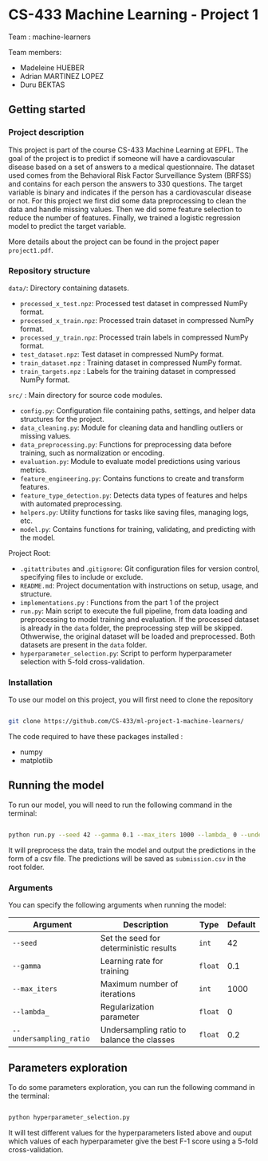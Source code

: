 # CS-433 Machine Learning - Project 1
Team  : machine-learners

Team members:
- Madeleine HUEBER
- Adrian MARTINEZ LOPEZ
- Duru BEKTAS


## Getting started
### Project description
This project is part of the course CS-433 Machine Learning at EPFL. The goal of the project is to predict if someone will have a cardiovascular disease based on a set of answers to a medical questionnaire. The dataset used comes from the Behavioral Risk Factor Surveillance System (BRFSS) and contains  for each person the answers to 330 questions. The target variable is binary and indicates if the person has a cardiovascular disease or not. 
For this project we first did some data preprocessing to clean the data and handle missing values. Then we did some feature selection to reduce the number of features. Finally, we trained a logistic regression model to predict the target variable.

More details about the project can be found in the project paper `project1.pdf`.

### Repository structure

`data/`: Directory containing datasets.

- `processed_x_test.npz`: Processed test dataset in compressed NumPy format.
- `processed_x_train.npz`: Processed train dataset in compressed NumPy format.
- `processed_y_train.npz`: Processed train labels in compressed NumPy format.
- `test_dataset.npz`: Test dataset in compressed NumPy format.
- `train_dataset.npz` : Training dataset in compressed NumPy format.
- `train_targets.npz` : Labels for the training dataset in compressed NumPy format.

`src/` : Main directory for source code modules.

- `config.py`: Configuration file containing paths, settings, and helper data structures for the project.
- `data_cleaning.py`: Module for cleaning data and handling outliers or missing values.
- `data_preprocessing.py`: Functions for preprocessing data before training, such as normalization or encoding.
- `evaluation.py`: Module to evaluate model predictions using various metrics.
- `feature_engineering.py`: Contains functions to create and transform features.
- `feature_type_detection.py`: Detects data types of features and helps with automated preprocessing.
- `helpers.py`: Utility functions for tasks like saving files, managing logs, etc.
- `model.py`: Contains functions for training, validating, and predicting with the model.

Project Root:

- `.gitattributes` and .`gitignore`: Git configuration files for version control, specifying files to include or exclude.
- `README.md`: Project documentation with instructions on setup, usage, and structure.
- `implementations.py` : Functions from the part 1 of the project
- `run.py`: Main script to execute the full pipeline, from data loading and preprocessing to model training and evaluation.
            If the processed dataset is already in the `data` folder, the preprocessing step will be skipped.
            Othwerwise, the original dataset will be loaded and preprocessed.
            Both datasets are present in the `data` folder.
- `hyperparameter_selection.py`: Script to perform hyperparameter selection with 5-fold cross-validation.


### Installation 


To use our model on this project, you will first need to clone the repository 

```bash

git clone https://github.com/CS-433/ml-project-1-machine-learners/

```

The code required to have these packages installed :

- numpy
- matplotlib

## Running the model

To run our model, you will need to run the following command in the terminal:

```bash

python run.py --seed 42 --gamma 0.1 --max_iters 1000 --lambda_ 0 --undersampling_ratio 0.2


```

It will preprocess the data, train the model and output the predictions in the form of a csv file. The predictions will be saved as `submission.csv` in the root folder.

### Arguments

You can specify the following arguments when running the model:

| Argument              | Description                                    | Type   | Default |
|-----------------------|------------------------------------------------|--------|---------|
| `--seed`              | Set the seed for deterministic results         | `int`  | 42      |
| `--gamma`             | Learning rate for training                     | `float`| 0.1     |
| `--max_iters`         | Maximum number of iterations                   | `int`  | 1000    |
| `--lambda_`           | Regularization parameter                       | `float`| 0       |
| `--undersampling_ratio` | Undersampling ratio to balance the classes    | `float`| 0.2     |

## Parameters exploration

To do some parameters exploration, you can run the following command in the terminal:

```bash

python hyperparameter_selection.py

```

It will test different values for the hyperparameters listed above and ouput which values of each hyperparameter give the best F-1 score using a 5-fold cross-validation.




